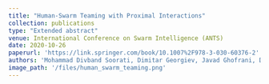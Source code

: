 ```yaml
---
title: "Human-Swarm Teaming with Proximal Interactions"
collection: publications
type: "Extended abstract"
venue: International Conference on Swarm Intelligence (ANTS)
date: 2020-10-26
paperurl: 'https://link.springer.com/book/10.1007%2F978-3-030-60376-2'
authors: 'Mohammad Divband Soorati, Dimitar Georgiev, Javad Ghofrani, Danesh Tarapore, and Sarvapali Ramchurn'
image_path: '/files/human_swarm_teaming.png'
---
```

